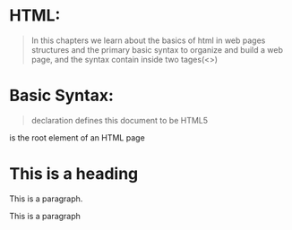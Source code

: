 
# HTML:
> In this chapters we learn about the basics of html in web pages structures and the primary basic syntax to organize and build a web page, and the syntax contain inside two tages(<>)

# Basic Syntax:
> <!DOCTYPE html> declaration defines this document to be HTML5
<html>  is the root element of an HTML page
<title>  specifies a title for the document
<body>  contains the visible page content
<h1>  defines a large heading
<p>  defines a paragraph
<strong> for bold
<em> emphasis the word
<nav> use for contain the major navigation on the page
<article> when we describe a separate section and its important if it stays alone
<section> to describe elements of group connected together
<h group> combined a group of heading
<figure> contain a multiple of images under the same title
<a> match elements of web page with a links
<img src=""> for defined the html image and link it to a text
<ol><li> for ordered list
<Ul><li> for unordered list
<footer> for the identify the footer of a page

> note:to close the tag ex:<p></p>




# Basic HTML Page Structure:
<!DOCTYPE html>
<html>
<head>
<title>Page title</title>
</head>
<body>
<h1>This is a heading</h1>
<p>This is a paragraph.</p>
<footer>This is a paragraph</footer>
</body>
</html>

